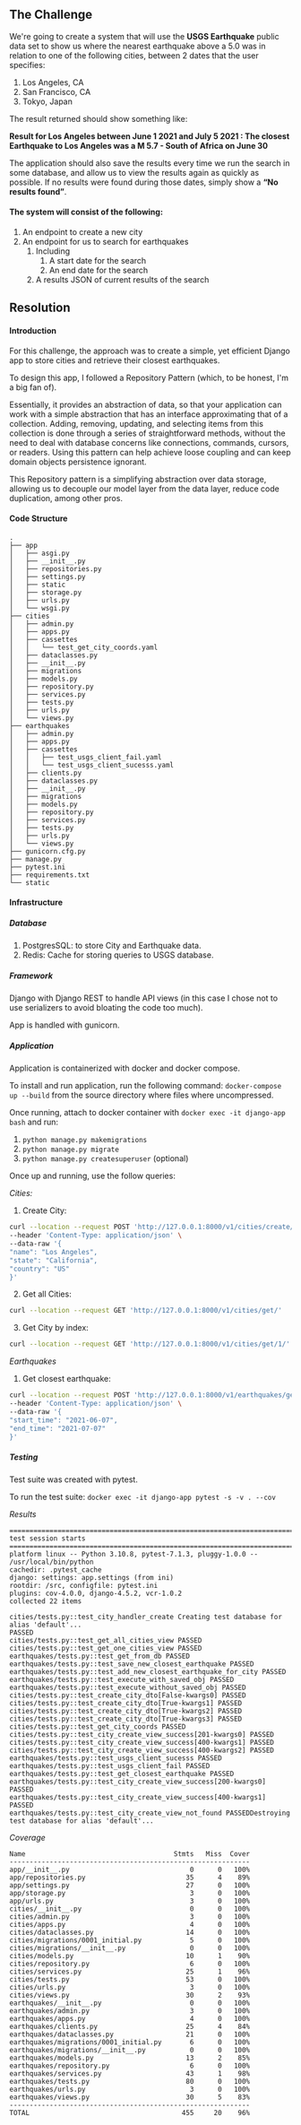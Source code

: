 ## The Challenge

We're going to create a system that will use the **USGS Earthquake** public data set to show us where the nearest earthquake above a 5.0 was in relation to one of the following cities, between 2 dates that the user specifies:
1. Los Angeles, CA
2. San Francisco, CA
3. Tokyo, Japan

The result returned should show something like:

**Result for Los Angeles between June 1 2021 and July 5 2021 : The closest Earthquake to Los Angeles was a M 5.7 - South of Africa on June 30**

The application should also save the results every time we run the search in some database, and allow us to view the results again as quickly as possible.
If no results were found during those dates, simply show a **“No results found”**.

#### The system will consist of the following:

1. An endpoint to create a new city
2. An endpoint for us to search for earthquakes
	1. Including
		1. A start date for the search
		2. An end date for the search
	2. A results JSON of current results of the search

## Resolution

#### Introduction

For this challenge, the approach was to create a simple, yet efficient Django app to store cities and retrieve their closest earthquakes.

To design this app, I followed a Repository Pattern (which, to be honest, I'm a big fan of).

Essentially, it provides an abstraction of data, so that your application can work with a simple abstraction that has an interface approximating that of a collection. Adding, removing, updating, and selecting items from this collection is done through a series of straightforward methods, without the need to deal with database concerns like connections, commands, cursors, or readers. Using this pattern can help achieve loose coupling and can keep domain objects persistence ignorant.

This Repository pattern is a simplifying abstraction over data storage, allowing us to decouple our model layer from the data layer, reduce code duplication, among other pros.

#### Code Structure

```
.
├── app
│   ├── asgi.py
│   ├── __init__.py
│   ├── repositories.py
│   ├── settings.py
│   ├── static
│   ├── storage.py
│   ├── urls.py
│   └── wsgi.py
├── cities
│   ├── admin.py
│   ├── apps.py
│   ├── cassettes
│   │   └── test_get_city_coords.yaml
│   ├── dataclasses.py
│   ├── __init__.py
│   ├── migrations
│   ├── models.py
│   ├── repository.py
│   ├── services.py
│   ├── tests.py
│   ├── urls.py
│   └── views.py
├── earthquakes
│   ├── admin.py
│   ├── apps.py
│   ├── cassettes
│   │   ├── test_usgs_client_fail.yaml
│   │   └── test_usgs_client_sucesss.yaml
│   ├── clients.py
│   ├── dataclasses.py
│   ├── __init__.py
│   ├── migrations
│   ├── models.py
│   ├── repository.py
│   ├── services.py
│   ├── tests.py
│   ├── urls.py
│   └── views.py
├── gunicorn.cfg.py
├── manage.py
├── pytest.ini
├── requirements.txt
└── static

```

#### Infrastructure

##### Database

1. PostgresSQL: to store City and Earthquake data.
2. Redis: Cache for storing queries to USGS database.

##### Framework

Django with Django REST to handle API views (in this case I chose not to use serializers to avoid bloating the code too much).

App is handled with gunicorn.

##### Application

Application is containerized with docker and docker compose.

To install and run application, run the following command: `docker-compose up --build` from the source directory where files where uncompressed.

Once running, attach to docker container with `docker exec -it django-app bash` and run:
1. `python manage.py makemigrations`
2. `python manage.py migrate`
3. `python manage.py createsuperuser` (optional)

Once up and running, use the follow queries:

*Cities:*

1. Create City:
```bash
curl --location --request POST 'http://127.0.0.1:8000/v1/cities/create/' \
--header 'Content-Type: application/json' \
--data-raw '{
"name": "Los Angeles",
"state": "California",
"country": "US"
}'
```

2. Get all Cities:
```bash
curl --location --request GET 'http://127.0.0.1:8000/v1/cities/get/'
```

3. Get City by index:
```bash
curl --location --request GET 'http://127.0.0.1:8000/v1/cities/get/1/'
```

*Earthquakes*

1. Get closest earthquake:
```bash
curl --location --request POST 'http://127.0.0.1:8000/v1/earthquakes/get_closest/' \
--header 'Content-Type: application/json' \
--data-raw '{
"start_time": "2021-06-07",
"end_time": "2021-07-07"
}'
```

##### Testing

Test suite was created with pytest.

To run the test suite: `docker exec -it django-app pytest -s -v . --cov `

*Results*

```
===================================================================================== test session starts ====================================================================================
platform linux -- Python 3.10.8, pytest-7.1.3, pluggy-1.0.0 -- /usr/local/bin/python
cachedir: .pytest_cache
django: settings: app.settings (from ini)
rootdir: /src, configfile: pytest.ini
plugins: cov-4.0.0, django-4.5.2, vcr-1.0.2
collected 22 items                                                                                                                                                                                                

cities/tests.py::test_city_handler_create Creating test database for alias 'default'...
PASSED
cities/tests.py::test_get_all_cities_view PASSED
cities/tests.py::test_get_one_cities_view PASSED
earthquakes/tests.py::test_get_from_db PASSED
earthquakes/tests.py::test_save_new_closest_earthquake PASSED
earthquakes/tests.py::test_add_new_closest_earthquake_for_city PASSED
earthquakes/tests.py::test_execute_with_saved_obj PASSED
earthquakes/tests.py::test_execute_without_saved_obj PASSED
cities/tests.py::test_create_city_dto[False-kwargs0] PASSED
cities/tests.py::test_create_city_dto[True-kwargs1] PASSED
cities/tests.py::test_create_city_dto[True-kwargs2] PASSED
cities/tests.py::test_create_city_dto[True-kwargs3] PASSED
cities/tests.py::test_get_city_coords PASSED
cities/tests.py::test_city_create_view_success[201-kwargs0] PASSED
cities/tests.py::test_city_create_view_success[400-kwargs1] PASSED
cities/tests.py::test_city_create_view_success[400-kwargs2] PASSED
earthquakes/tests.py::test_usgs_client_sucesss PASSED
earthquakes/tests.py::test_usgs_client_fail PASSED
earthquakes/tests.py::test_get_closest_earthquake PASSED
earthquakes/tests.py::test_city_create_view_success[200-kwargs0] PASSED
earthquakes/tests.py::test_city_create_view_success[400-kwargs1] PASSED
earthquakes/tests.py::test_city_create_view_not_found PASSEDDestroying test database for alias 'default'...
```

*Coverage*

```
Name                                     Stmts   Miss  Cover
------------------------------------------------------------
app/__init__.py                              0      0   100%
app/repositories.py                         35      4    89%
app/settings.py                             27      0   100%
app/storage.py                               3      0   100%
app/urls.py                                  3      0   100%
cities/__init__.py                           0      0   100%
cities/admin.py                              3      0   100%
cities/apps.py                               4      0   100%
cities/dataclasses.py                       14      0   100%
cities/migrations/0001_initial.py            5      0   100%
cities/migrations/__init__.py                0      0   100%
cities/models.py                            10      1    90%
cities/repository.py                         6      0   100%
cities/services.py                          25      1    96%
cities/tests.py                             53      0   100%
cities/urls.py                               3      0   100%
cities/views.py                             30      2    93%
earthquakes/__init__.py                      0      0   100%
earthquakes/admin.py                         3      0   100%
earthquakes/apps.py                          4      0   100%
earthquakes/clients.py                      25      4    84%
earthquakes/dataclasses.py                  21      0   100%
earthquakes/migrations/0001_initial.py       6      0   100%
earthquakes/migrations/__init__.py           0      0   100%
earthquakes/models.py                       13      2    85%
earthquakes/repository.py                    6      0   100%
earthquakes/services.py                     43      1    98%
earthquakes/tests.py                        80      0   100%
earthquakes/urls.py                          3      0   100%
earthquakes/views.py                        30      5    83%
------------------------------------------------------------
TOTAL                                      455     20    96%
```
